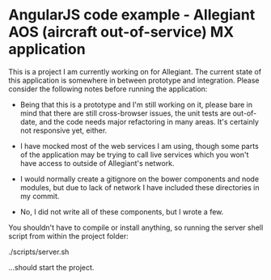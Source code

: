 AngularJS code example - Allegiant AOS (aircraft out-of-service) MX application
=======================================

This is a project I am currently working on for Allegiant. The current state of this application is somewhere in between prototype and integration. Please consider the following notes before running the application:

- Being that this is a prototype and I'm still working on it, please bare in mind that there are still cross-browser issues, the unit tests are out-of-date, and the code needs major refactoring in many areas. It's certainly not responsive yet, either.

- I have mocked most of the web services I am using, though some parts of the application may be trying to call live services which you won't have access to outside of Allegiant's network.

- I would normally create a gitignore on the bower components and node modules, but due to lack of network I have included these directories in my commit.

- No, I did not write all of these components, but I wrote a few.




You shouldn't have to compile or install anything, so running the server shell script from within the project folder:

./scripts/server.sh

...should start the project.